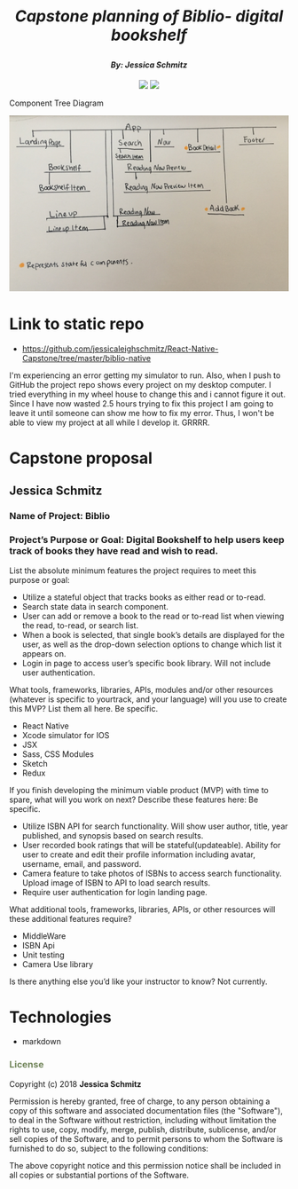 # _<p align="center">Capstone planning of Biblio- digital bookshelf</p>_

#### _**<p align="center">By: Jessica Schmitz</p>**_

<p align="center">  
<a href="https://opensource.org/licenses/MIT"><img src="https://img.shields.io/badge/license-MIT-blue.svg"></a>
<a href="https://github.com/RichardLitt/standard-readme"><img src="https://img.shields.io/badge/readme%20style-standard-brightgreen.svg?style=flat-square"></a>
</p>

 Component Tree Diagram 

 ![component tree diagram](images/comp-tree.jpg)

# Link to static repo
* https://github.com/jessicaleighschmitz/React-Native-Capstone/tree/master/biblio-native

I'm experiencing an error getting my simulator to run. Also, when I push to GitHub the project repo shows every project on my desktop computer. I tried everything in my wheel house to change this and i cannot figure it out. Since I have now wasted 2.5 hours trying to fix this project I am going to leave it until someone can show me how to fix my error. Thus, I won't be able to view my project at all while I develop it. GRRRR.

# Capstone proposal

## Jessica Schmitz

###  Name of Project: Biblio

### Project’s Purpose or Goal: Digital Bookshelf to help users keep track of books they have read and wish to read.

List the absolute minimum features the project requires to meet this purpose or goal:

* Utilize a stateful object that tracks books as either read or to-read.
* Search state data in search component.
* User can add or remove a book to the read or to-read list when viewing the read,  to-read, or search list.
* When a book is selected, that single book’s details are displayed for the user, as well as the drop-down selection options to change which list it appears on.
* Login in page to access user’s specific book library. Will not include user authentication.

What tools, frameworks, libraries, APIs, modules and/or other resources (whatever is specific to yourtrack, and your language) will you use to create this MVP? List them all here. Be specific.

* React Native
* Xcode  simulator for IOS
* JSX
* Sass, CSS Modules
* Sketch
* Redux

If you finish developing the minimum viable product (MVP) with time to spare, what will you work on next? Describe these features here: Be specific.

* Utilize ISBN API for search functionality. Will show user author, title, year published, and synopsis based on search results.
* User recorded book ratings that will be stateful(updateable).
Ability for user to create and edit their profile information including avatar, username, email, and password.
* Camera feature to take photos of ISBNs to access search functionality.
Upload image of ISBN to API to load search results.
* Require user authentication for login landing page.

What additional tools, frameworks, libraries, APIs, or other resources will these additional features require?

* MiddleWare
* ISBN Api
* Unit testing
* Camera Use library

Is there anything else you’d like your instructor to know?
Not currently.


# Technologies
* markdown

### <span style="color:#74875d;">License</span>

Copyright (c) 2018 **Jessica Schmitz**

Permission is hereby granted, free of charge, to any person obtaining a copy of this software and associated documentation files (the "Software"), to deal in the Software without restriction, including without limitation the rights to use, copy, modify, merge, publish, distribute, sublicense, and/or sell copies of the Software, and to permit persons to whom the Software is furnished to do so, subject to the following conditions:

The above copyright notice and this permission notice shall be included in all copies or substantial portions of the Software.

